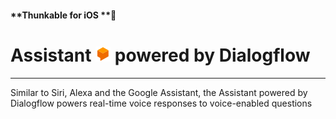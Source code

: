 #### **Thunkable for iOS **

# Assistant ![](/assets/dialogflow-assistant-ios-icon.png) powered by Dialogflow

---

Similar to Siri, Alexa and the Google Assistant, the Assistant powered by Dialogflow powers real-time voice responses to voice-enabled questions

